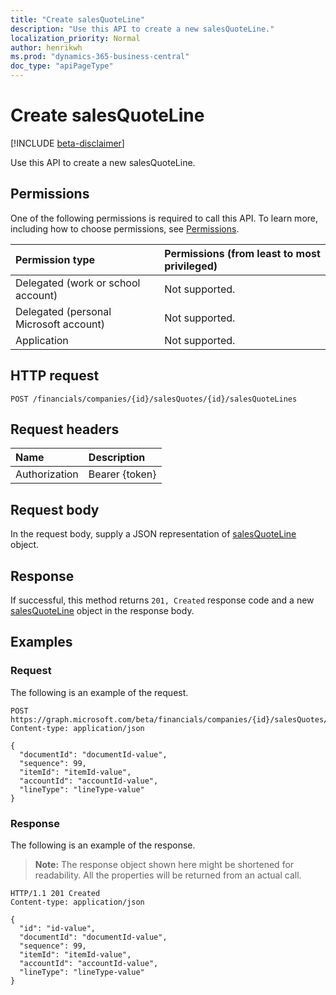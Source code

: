 ```yaml
---
title: "Create salesQuoteLine"
description: "Use this API to create a new salesQuoteLine."
localization_priority: Normal
author: henrikwh
ms.prod: "dynamics-365-business-central"
doc_type: "apiPageType"
---
```


# Create salesQuoteLine

[!INCLUDE [beta-disclaimer](../../includes/beta-disclaimer.md)]

Use this API to create a new salesQuoteLine.

## Permissions

One of the following permissions is required to call this API. To learn more, including how to choose permissions, see [Permissions](/graph/permissions-reference).

| Permission type                        | Permissions (from least to most privileged) |
|:---------------------------------------|:--------------------------------------------|
| Delegated (work or school account)     | Not supported. |
| Delegated (personal Microsoft account) | Not supported. |
| Application                            | Not supported. |

## HTTP request

<!-- { "blockType": "ignored" } -->

```http
POST /financials/companies/{id}/salesQuotes/{id}/salesQuoteLines
```

## Request headers

| Name          | Description   |
|:--------------|:--------------|
| Authorization | Bearer {token} |

## Request body

In the request body, supply a JSON representation of [salesQuoteLine](../resources/dynamics-salesquoteline.md) object.

## Response

If successful, this method returns `201, Created` response code and a new [salesQuoteLine](../resources/dynamics-salesquoteline.md) object in the response body.

## Examples

### Request

The following is an example of the request.
<!-- {
  "blockType": "request",
  "name": "create_salesquoteline_from_salesquote"
}-->

```http
POST https://graph.microsoft.com/beta/financials/companies/{id}/salesQuotes/{id}/salesQuoteLines
Content-type: application/json

{
  "documentId": "documentId-value",
  "sequence": 99,
  "itemId": "itemId-value",
  "accountId": "accountId-value",
  "lineType": "lineType-value"
}
```

### Response

The following is an example of the response.

> **Note:** The response object shown here might be shortened for readability. All the properties will be returned from an actual call.

<!-- {
  "blockType": "response",
  "truncated": true,
  "@odata.type": "microsoft.graph.salesQuoteLine"
} -->

```http
HTTP/1.1 201 Created
Content-type: application/json

{
  "id": "id-value",
  "documentId": "documentId-value",
  "sequence": 99,
  "itemId": "itemId-value",
  "accountId": "accountId-value",
  "lineType": "lineType-value"
}
```

<!-- uuid: 16cd6b66-4b1a-43a1-adaf-3a886856ed98
2019-02-04 14:57:30 UTC -->
<!-- {
  "type": "#page.annotation",
  "description": "Create salesQuoteLine",
  "keywords": "",
  "section": "documentation",
  "tocPath": ""
}-->